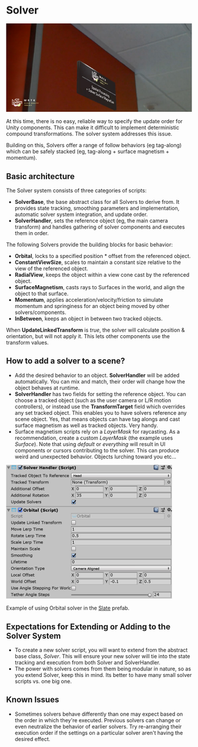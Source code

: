 # Solver
![Solver](../Documentation/Images/Solver/MRTK_Solver_Main.png)

At this time, there is no easy, reliable way to specify the update order for Unity components. This can make it difficult to implement deterministic compound transformations. The solver system addresses this issue.

Building on this, Solvers offer a range of follow behaviors (eg tag-along) which can be safely stacked (eg, tag-along + surface magnetism + momentum).

## Basic architecture

The Solver system consists of three categories of scripts: 
- **SolverBase**, the base abstract class for all Solvers to derive from. It provides state tracking, smoothing parameters and implementation, automatic solver system integration, and update order.
- **SolverHandler**, sets the reference object (eg, the main camera transform) and handles gathering of solver components and executes them in order.

The following Solvers provide the building blocks for basic behavior:
- **Orbital**, locks to a specified position * offset from the referenced object.
- **ConstantViewSize**, scales to maintain a constant size relative to the view of the referenced object.
- **RadialView**, keeps the object within a view cone cast by the referenced object.
- **SurfaceMagnetism**, casts rays to Surfaces in the world, and align the object to that surface.
- **Momentum**, applies acceleration/velocity/friction to simulate momentum and springiness for an object being moved by other solvers/components.
- **InBetween**, keeps an object in between two tracked objects.
 
When **UpdateLinkedTransform** is *true*, the solver will calculate position & orientation, but will not apply it. This lets other components use the transform values.


## How to add a solver to a scene?
- Add the desired behavior to an object. **SolverHandler** will be added automatically. You can mix and match, their order will change how the object behaves at runtime.
- **SolverHandler** has two fields for setting the reference object. You can choose a tracked object (such as the user camera or L/R motion controllers), or instead use the **TransformTarget** field which overrides any set tracked object. This enables you to have solvers reference any scene object. Yes, that means objects can have tag alongs and cast surface magnetism as well as tracked objects. Very handy.
- Surface magnetism scripts rely on a *LayerMask* for raycasting. As a recommendation, create a custom *LayerMask* (the example uses *Surface*). Note that using *default* or *everything* will result in UI components or cursors contributing to the solver. This can produce weird and unexpected behavior. Objects lurching toward you etc...

<img src="../Documentation/Images/Solver/MRTK_Solver_Orbital.png" width="450">

Example of using Orbital solver in the [Slate](README_Slate.md) prefab.

## Expectations for Extending or Adding to the Solver System
- To create a new solver script, you will want to extend from the abstract base class, *Solver*. This will ensure your new solver will tie into the state tracking and execution from both Solver and SolverHandler.
- The power with solvers comes from them being modular in nature, so as you extend Solver, keep this in mind. Its better to have many small solver scripts vs. one big one.


## Known Issues
- Sometimes solvers behave differently than one may expect based on the order in which they're executed. Previous solvers can change or even neutralize the behavior of earlier solvers. Try re-arranging their execution order if the settings on a particular solver aren't having the desired effect.
